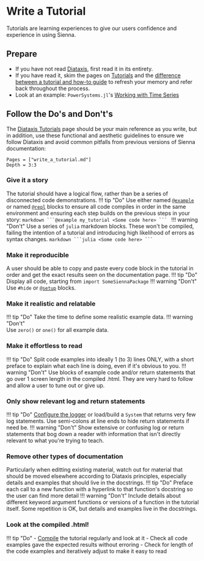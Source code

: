 # Write a Tutorial

Tutorials are learning experiences to give our users confidence and experience in using
Sienna.

## Prepare

- If you have not read [Diataxis](https://diataxis.fr/), first read it in its entirety.
- If you have read it, skim the pages on [Tutorials](https://diataxis.fr/tutorials/) and
    the [difference between a tutorial and how-to guide](https://diataxis.fr/tutorials-how-to/)
    to refresh your memory and refer back throughout the process. 
- Look at an example: `PowerSystems.jl`'s
    [Working with Time Series](https://nrel-sienna.github.io/PowerSystems.jl/stable/tutorials/working_with_time_series/)


## Follow the Do's and Don't's

The [Diataxis Tutorials](https://diataxis.fr/tutorials/) page should be your main reference
as you write, but in addition, use these functional and aesthetic guidelines to
ensure we follow Diataxis and avoid common pitfalls from previous versions of Sienna
documentation:

```@contents
Pages = ["write_a_tutorial.md"]
Depth = 3:3
```

### Give it a story

The tutorial should have a logical flow, rather than be a series of disconnected code
demonstrations.
!!! tip "Do"
    Use either named
    [`@example`](https://documenter.juliadocs.org/stable/man/syntax/#reference-at-example)
    or named
    [`@repl`](https://documenter.juliadocs.org/stable/man/syntax/#@repl-block) blocks to
    ensure all code compiles in order in the same environment and ensuring each step builds
    on the previous steps in your story:
    ````markdown
    ```@example my_tutorial
    <Some code here>
    ```
    ````
!!! warning "Don't"
    Use a series of `julia` markdown blocks. These won't be compiled, failing the
        intention of a tutorial and introducing high likelihood of errors as syntax changes.
    ````markdown
    ```julia
    <Some code here>
    ```
    ````

### Make it reproducible
A user should be able to copy and paste every code block in the tutorial in order and get
the exact results seen on the documentation page. 
!!! tip "Do"
    Display all code, starting from `import SomeSiennaPackage` 
!!! warning "Don't"    
    Use `#hide` or
    [`@setup`](https://documenter.juliadocs.org/stable/man/syntax/#reference-at-setup)
    blocks.

### Make it realistic and relatable
!!! tip "Do"
    Take the time to define some realistic example data. 
!!! warning "Don't"   
    Use `zero()` or `one()` for all example data.

### Make it effortless to read
!!! tip "Do"
    Split code examples into ideally 1 (to 3) lines ONLY, with a short preface
    to explain what each line is doing, even if it's obvious to you.
!!! warning "Don't" 
    Use blocks of example code and/or return statements that go over 1 screen
    length in the compiled .html. They are very hard to follow and allow a user to tune out
    or give up.

### Only show relevant log and return statements
!!! tip "Do"
    [Configure the logger](@ref "Logging") or load/build a `System` that returns very
        few log statements. Use semi-colons at line ends to hide return statements if need be.
!!! warning "Don't" 
    Show extensive or confusing log or return statements that bog down a reader with
    information that isn't directly relevant to what you're trying to teach.

### Remove other types of documentation
Particularly when editting existing material, watch out for material that should be
moved elsewhere according to Diataxis principles, especially details and examples
that should live in the docstrings.
!!! tip "Do"
    Preface each call to a new function with a hyperlink to that function's
        docstring so the user can find more detail
!!! warning "Don't"
    Include details about different keyword argument functions or versions of
        a function in the tutorial itself. Some repetition is OK, but details and examples
        live in the docstrings. 

### Look at the compiled .html!
!!! tip "Do"
    - [Compile](@ref "Compile and View Documentation Locally") the tutorial regularly and
        look at it
    - Check all code examples gave the expected results without erroring
    - Check for length of the code examples and iteratively adjust to make it easy
        to read
